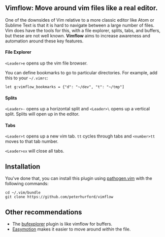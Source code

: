 ## Vimflow: Move around vim files like a real editor.

One of the downsides of Vim relative to a more classic editor like Atom or Sublime Text is that it is hard to navigate between a large number of files. Vim does have the tools for this, with a file explorer, splits, tabs, and buffers, but these are not well known. **Vimflow** aims to increase awareness and automation around these key features.

#### File Explorer

`<Leader>e` opens up the vim file browser.

You can define bookmarks to go to particular directories. For example, add this to your `~/.vimrc`:

```
let g:vimflow_bookmarks = {"d": "~/dev", "t": "~/tmp"]
```

#### Splits

`<Leader>-` opens up a horizontal split and `<Leader>\` opens up a vertical split. Splits will open up in the editor.


#### Tabs

`<Leader>t` opens up a new vim tab. `tt` cycles through tabs and `<number>tt` moves to that tab number.

`<Leader>xx` will close all tabs.


## Installation

You've done that, you can install this plugin using [pathogen.vim](https://github.com/tpope/vim-pathogen) with the following commands:

```
cd ~/.vim/bundle
git clone https://github.com/peterhurford/vimflow
```


## Other recommendations

* The [bufexplorer](https://github.com/corntrace/bufexplorer) plugin is like vimflow for buffers.
* [Easymotion](https://github.com/easymotion/vim-easymotion) makes it easier to move around *within* the file.
